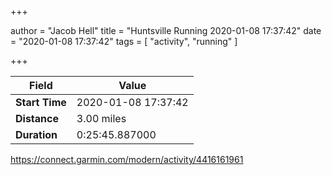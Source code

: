 +++

author = "Jacob Hell"
title = "Huntsville Running 2020-01-08 17:37:42"
date = "2020-01-08 17:37:42"
tags = [
    "activity", "running"
]

+++

<!--more-->

|Field  |Value  |
|--- | --- |
|**Start Time**|2020-01-08 17:37:42|
|**Distance**|3.00 miles|
|**Duration**|0:25:45.887000|

https://connect.garmin.com/modern/activity/4416161961